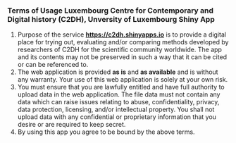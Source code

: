 
### Terms of Usage Luxembourg Centre for Contemporary and Digital history (C2DH), Unversity of Luxembourg Shiny App

1.	Purpose of the service __https://c2dh.shinyapps.io__ is to provide a digital place for trying out, evaluating and/or comparing methods developed by researchers of C2DH for the scientific community worldwide. The app and its contents may not be preserved in such a way that it can be cited or can be referenced to.
2.	The web application is provided __as is__ and __as available__ and is without any warranty. Your use of this web application is solely at your own risk.
3.	You must ensure that you are lawfully entitled and have full authority to upload  data in the web application. The file data must not contain any  data which can raise issues relating to abuse, confidentiality, privacy,  data protection, licensing, and/or intellectual property. You shall not upload data with any confidential or proprietary information that you desire or are required to keep secret.
4.	By using this app you agree to be bound by the above terms.







